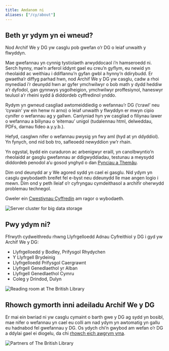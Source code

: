 ```yaml
---
title: Amdanom ni
aliases: ["/cy/about"]
---
```

## Beth yr ydym yn ei wneud?

Nod Archif We y DG yw casglu pob gwefan o’r DG o leiaf unwaith y flwyddyn.

Mae gwefannau yn cynnig tystiolaeth arwyddocaol i’n hamseroedd ni. Serch hynny, mae’n arferol iddynt gael eu creu’n gyflym, eu newid yn rheolaidd ac weithiau i ddiflannu’n gyfan gwbl a hynny’n ddirybudd. Er gwaetha’r diffyg parhad hwn, nod Archif We y DG yw casglu, cadw a rhoi mynediad i’r deunydd hwn ar gyfer ymchwilwyr o bob math y dydd heddiw a’r dyfodol, gan gynnwys ysgolheigion, ymchwilwyr proffesiynol, haneswyr teuluol a’r rheini sydd â diddordeb cyffredinol ynddo.

Rydym yn gwneud casgliad awtomeiddiedig o wefannau’r DG (‘crawl’ neu ‘cywain’ yw ein henw ni arno) o leiaf unwaith y flwyddyn er mwyn cipio cynifer o wefannau ag y gallwn. Canlyniad hyn yw casgliad o filiynau lawer o wefannau a biliynau o ‘eitemau’ unigol (tudalennau html, delweddau, PDFs, darnau fideo a.y.y.b.).

Hefyd, casglwn nifer o wefannau pwysig yn fwy aml (hyd at yn ddyddiol). Yn fynych, ond nid bob tro, safleoedd newyddion yw’r rhain.

Yn ogystal, bydd ein curaduron ac arbenigwyr eraill, yn canolbwyntio’n rheolaidd ar gasglu gwefannau ar ddigwyddiadau, testunau a meysydd diddordeb penodol a’u gosod ynghyd o dan [Pynciau a Themâu](https://www.webarchive.org.uk/cy/ukwa/collection).

Dim ond deunydd ar y We agored sydd yn cael ei gasglu. Nid ydym yn casglu gwybodaeth breifet fel e-byst neu ddeunydd lle mae angen logio i mewn. Dim ond y peth lleiaf o’r cyfryngau cymdeithasol a archifir oherwydd problemau technegol.

Gweler ein [Cwestiynau Cyffredin](https://www.webarchive.org.uk/cy/ukwa/info/faq) am ragor o wybodaeth.

![Server cluster for big data storage](https://www.webarchive.org.uk/cy/ukwa/img/47007971.JPG)

## Pwy ydym ni?

Ffrwyth cydweithredu rhwng Llyfrgelloedd Adnau Cyfreithiol y DG i gyd yw Archif We y DG:

* Llyfrgelloedd y Bodley, Prifysgol Rhydychen
* Y Llyfrgell Brydeinig
* Llyfrgelloedd Prifysgol Caergrawnt
* Llyfrgell Genedlaethol yr Alban
* Llyfrgell Genedlaethol Cymru
* Coleg y Drindod, Dulyn

![Reading room at The British Library](https://www.webarchive.org.uk/cy/ukwa/img/47008070.jpg)

## Rhowch gymorth inni adeiladu Archif We y DG

Er mai ein bwriad ni yw casglu cymaint o barth gwe y DG ag sydd yn bosibl, mae nifer o wefannau yn cael eu colli am nad ydym yn awtomatig yn gallu eu hadnabod fel gwefannau y DG. Os ydych chi’n gwybod am wefan o’r DG a ddylai gael ei diogelu, da chi [rhowch eich awgrym yma](https://www.webarchive.org.uk/cy/ukwa/info/nominate).

![Partners of The British Library](https://www.webarchive.org.uk/cy/ukwa/img/about-logos.png)